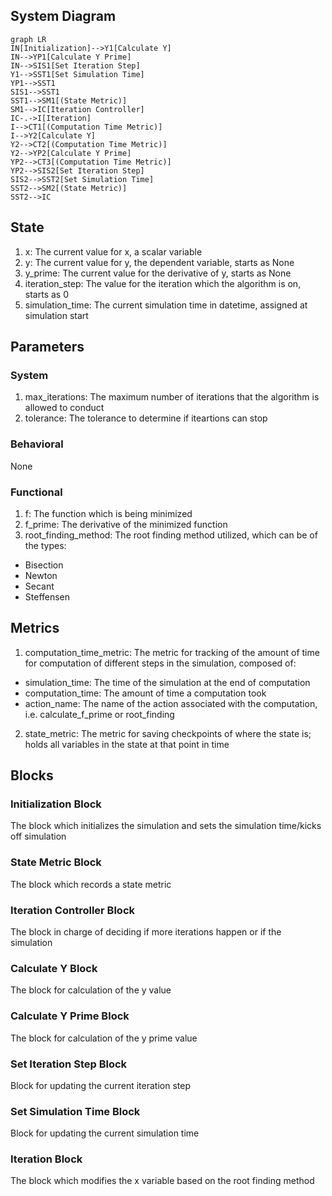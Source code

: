 ## System Diagram

```mermaid
graph LR
IN[Initialization]-->Y1[Calculate Y]
IN-->YP1[Calculate Y Prime]
IN-->SIS1[Set Iteration Step]
Y1-->SST1[Set Simulation Time]
YP1-->SST1
SIS1-->SST1
SST1-->SM1[(State Metric)]
SM1-->IC[Iteration Controller]
IC-.->I[Iteration]
I-->CT1[(Computation Time Metric)]
I-->Y2[Calculate Y]
Y2-->CT2[(Computation Time Metric)]
Y2-->YP2[Calculate Y Prime]
YP2-->CT3[(Computation Time Metric)]
YP2-->SIS2[Set Iteration Step]
SIS2-->SST2[Set Simulation Time]
SST2-->SM2[(State Metric)]
SST2-->IC
```

## State

1. x: The current value for x, a scalar variable
2. y: The current value for y, the dependent variable, starts as None
3. y_prime: The current value for the derivative of y, starts as None
4. iteration_step: The value for the iteration which the algorithm is on, starts as 0
5. simulation_time: The current simulation time in datetime, assigned at simulation start

## Parameters

### System

1. max_iterations: The maximum number of iterations that the algorithm is allowed to conduct
2. tolerance: The tolerance to determine if iteartions can stop

### Behavioral

None

### Functional

1. f: The function which is being minimized
2. f_prime: The derivative of the minimized function
3. root_finding_method: The root finding method utilized, which can be of the types:
- Bisection
- Newton
- Secant
- Steffensen

## Metrics

1. computation_time_metric: The metric for tracking of the amount of time for computation of different steps in the simulation, composed of:
- simulation_time: The time of the simulation at the end of computation
- computation_time: The amount of time a computation took
- action_name: The name of the action associated with the computation, i.e. calculate_f_prime or root_finding
2. state_metric: The metric for saving checkpoints of where the state is; holds all variables in the state at that point in time

## Blocks

### Initialization Block

The block which initializes the simulation and sets the simulation time/kicks off simulation

### State Metric Block

The block which records a state metric

### Iteration Controller Block

The block in charge of deciding if more iterations happen or if the simulation

### Calculate Y Block

The block for calculation of the y value

### Calculate Y Prime Block

The block for calculation of the y prime value

### Set Iteration Step Block

Block for updating the current iteration step

### Set Simulation Time Block

Block for updating the current simulation time

### Iteration Block

The block which modifies the x variable based on the root finding method
